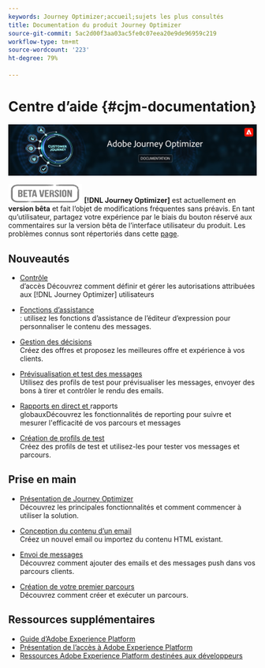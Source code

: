 ```yaml
---
keywords: Journey Optimizer;accueil;sujets les plus consultés
title: Documentation du produit Journey Optimizer
source-git-commit: 5ac2d00f3aa03ac5fe0c07eea20e9de96959c219
workflow-type: tm+mt
source-wordcount: '223'
ht-degree: 79%

---
```


# Centre dʼaide {#cjm-documentation}

![](using/assets/do-not-localize/banner-cjm.png)

![](using/assets/do-not-localize/badge.png)
**[!DNL Journey Optimizer]** est actuellement en **version bêta** et fait l’objet de modifications fréquentes sans préavis. En tant qu’utilisateur, partagez votre expérience par le biais du bouton réservé aux commentaires sur la version bêta de l’interface utilisateur du produit. Les problèmes connus sont répertoriés dans cette [page](using/known-issues.md).

## Nouveautés

* [Contrôle ](using/administration/permissions-overview.md) </br> d’accès Découvrez comment définir et gérer les autorisations attribuées aux  [!DNL Journey Optimizer] utilisateurs

* [Fonctions d’assistance ](using/personalization/functions/functions.md) </br> : utilisez les fonctions d’assistance de l’éditeur d’expression pour personnaliser le contenu des messages.

* [Gestion des décisions](using/offers/get-started/starting-offer-decisioning.md) </br> Créez des offres et proposez les meilleures offre et expérience à vos clients.

* [Prévisualisation et test des messages](using/preview.md) </br> Utilisez des profils de test pour prévisualiser les messages, envoyer des bons à tirer et contrôler le rendu des emails.

* [Rapports en direct et ](using/reports/live-report.md) rapports  [ ](using/reports/global-report.md)</br> globauxDécouvrez les fonctionnalités de reporting pour suivre et mesurer l&#39;efficacité de vos parcours et messages

* [Création de profils de test](using/building-journeys/creating-test-profiles.md) </br> Créez des profils de test et utilisez-les pour tester vos messages et parcours.

## Prise en main

* [Présentation de Journey Optimizer](using/get-started.md) </br> Découvrez les principales fonctionnalités et comment commencer à utiliser la solution.

* [Conception du contenu d’un email](using/design-emails.md) </br> Créez un nouvel email ou importez du contenu HTML existant.

* [Envoi de messages](using/building-journeys/journey.md) </br> Découvrez comment ajouter des emails et des messages push dans vos parcours clients.

* [Création de votre premier parcours](using/building-journeys/journeys-uc.md) </br> Découvrez comment créer et exécuter un parcours.

## Ressources supplémentaires

* [Guide d’Adobe Experience Platform](https://experienceleague.adobe.com/docs/experience-platform/landing/home.html?lang=fr)
* [Présentation de l’accès à Adobe Experience Platform](https://experienceleague.adobe.com/docs/experience-platform/access-control/home.html?lang=fr)
* [Ressources Adobe Experience Platform destinées aux développeurs](https://www.adobe.com/fr/experience-platform/documentation-and-developer-resources.html)
